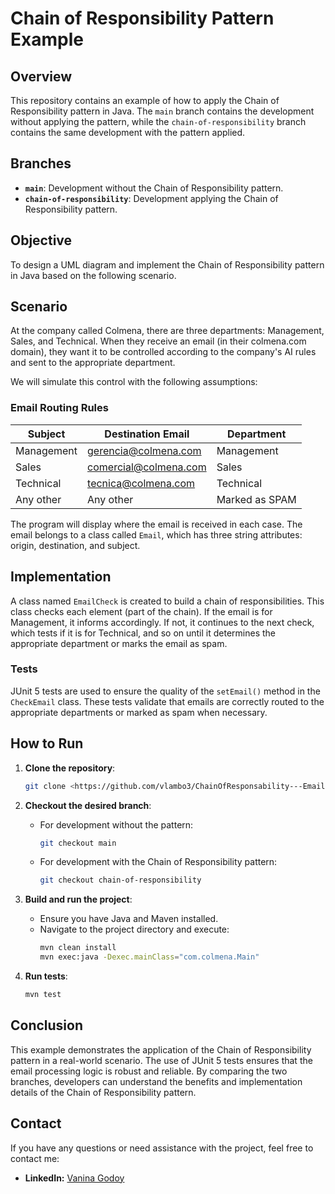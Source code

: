 # Chain of Responsibility Pattern Example

## Overview

This repository contains an example of how to apply the Chain of Responsibility pattern in Java. The `main` branch contains the development without applying the pattern, while the `chain-of-responsibility` branch contains the same development with the pattern applied.

## Branches

- **`main`**: Development without the Chain of Responsibility pattern.
- **`chain-of-responsibility`**: Development applying the Chain of Responsibility pattern.

## Objective

To design a UML diagram and implement the Chain of Responsibility pattern in Java based on the following scenario.

## Scenario

At the company called Colmena, there are three departments: Management, Sales, and Technical. When they receive an email (in their colmena.com domain), they want it to be controlled according to the company's AI rules and sent to the appropriate department.

We will simulate this control with the following assumptions:

### Email Routing Rules

| Subject    | Destination Email           | Department   |
|------------|-----------------------------|--------------|
| Management | gerencia@colmena.com        | Management   |
| Sales      | comercial@colmena.com       | Sales        |
| Technical  | tecnica@colmena.com         | Technical    |
| Any other  | Any other                   | Marked as SPAM |

The program will display where the email is received in each case. The email belongs to a class called `Email`, which has three string attributes: origin, destination, and subject.

## Implementation

A class named `EmailCheck` is created to build a chain of responsibilities. This class checks each element (part of the chain). If the email is for Management, it informs accordingly. If not, it continues to the next check, which tests if it is for Technical, and so on until it determines the appropriate department or marks the email as spam.

### Tests

JUnit 5 tests are used to ensure the quality of the `setEmail()` method in the `CheckEmail` class. These tests validate that emails are correctly routed to the appropriate departments or marked as spam when necessary.

## How to Run

1. **Clone the repository**:
    ```sh
    git clone <https://github.com/vlambo3/ChainOfResponsability---EmailsCheck>
    ```

2. **Checkout the desired branch**:
    - For development without the pattern:
        ```sh
        git checkout main
        ```
    - For development with the Chain of Responsibility pattern:
        ```sh
        git checkout chain-of-responsibility
        ```

3. **Build and run the project**:
    - Ensure you have Java and Maven installed.
    - Navigate to the project directory and execute:
        ```sh
        mvn clean install
        mvn exec:java -Dexec.mainClass="com.colmena.Main"
        ```

4. **Run tests**:
    ```sh
    mvn test
    ```

## Conclusion

This example demonstrates the application of the Chain of Responsibility pattern in a real-world scenario. The use of JUnit 5 tests ensures that the email processing logic is robust and reliable. By comparing the two branches, developers can understand the benefits and implementation details of the Chain of Responsibility pattern.

## Contact

If you have any questions or need assistance with the project, feel free to contact me:

- **LinkedIn:** [Vanina Godoy](https://www.linkedin.com/in/vanina-a-godoy/?locale=en_US)
